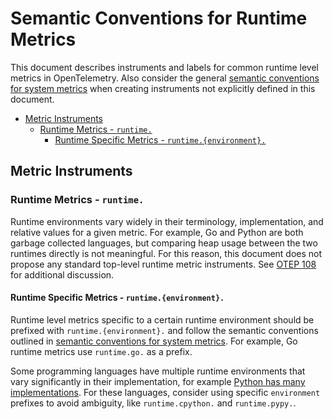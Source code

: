 # Semantic Conventions for Runtime Metrics

This document describes instruments and labels for common runtime level
metrics in OpenTelemetry. Also consider the general [semantic conventions for
system metrics](system-metrics.md#semantic-conventions) when creating
instruments not explicitly defined in this document.

<!-- Re-generate TOC with `markdown-toc --no-first-h1 -i` -->

<!-- toc -->

- [Metric Instruments](#metric-instruments)
  * [Runtime Metrics - `runtime.`](#runtime-metrics---runtime)
    + [Runtime Specific Metrics - `runtime.{environment}.`](#runtime-specific-metrics---runtimeenvironment)

<!-- tocstop -->

## Metric Instruments

### Runtime Metrics - `runtime.`

Runtime environments vary widely in their terminology, implementation, and
relative values for a given metric. For example, Go and Python are both
garbage collected languages, but comparing heap usage between the two
runtimes directly is not meaningful. For this reason, this document does not
propose any standard top-level runtime metric instruments. See [OTEP
108](https://github.com/open-telemetry/oteps/pull/108/files) for additional
discussion.

#### Runtime Specific Metrics - `runtime.{environment}.`

Runtime level metrics specific to a certain runtime environment should be
prefixed with `runtime.{environment}.` and follow the semantic conventions
outlined in [semantic conventions for system
metrics](system-metrics.md#semantic-conventions). For example, Go runtime
metrics use `runtime.go.` as a prefix.

Some programming languages have multiple runtime environments that vary
significantly in their implementation, for example [Python has many
implementations](https://wiki.python.org/moin/PythonImplementations). For
these languages, consider using specific `environment` prefixes to avoid
ambiguity, like `runtime.cpython.` and `runtime.pypy.`.
